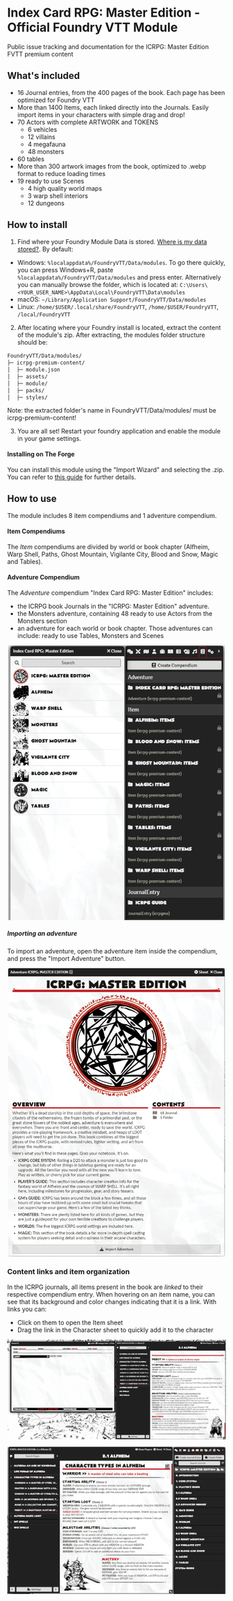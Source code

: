 # Index Card RPG: Master Edition - Official Foundry VTT Module
Public issue tracking and documentation for the ICRPG: Master Edition FVTT premium content

## What's included
- 16 Journal entries, from the 400 pages of the book. Each page has been optimized for Foundry VTT
- More than 1400 Items, each linked directly into the Journals. Easily import items in your characters with simple drag and drop!
- 70 Actors with complete ARTWORK and TOKENS
  - 6 vehicles
  - 12 villains
  - 4 megafauna
  - 48 monsters
- 60 tables
- More than 300 artwork images from the book, optimized to .webp format to reduce loading times
- 19 ready to use Scenes
  - 4 high quality world maps
  - 3 warp shell interiors
  - 12 dungeons

## How to install
1. Find where your Foundry Module Data is stored. [Where is my data stored?](https://foundryvtt.com/article/configuration/#:~:text=Where%20Is%20My%20Data%20Stored%3F). By default:
  - Windows: `%localappdata%/FoundryVTT/Data/modules`. To go there quickly, you can press Windows+R, paste `%localappdata%/FoundryVTT/Data/modules` and press enter. Alternatively you can manually browse the folder, which is located at: `C:\Users\<YOUR_USER_NAME>\AppData\Local\FoundryVTT\Data\modules`
- macOS:  `~/Library/Application Support/FoundryVTT/Data/modules`
- Linux: `/home/$USER/.local/share/FoundryVTT`, `/home/$USER/FoundryVTT`, `/local/FoundryVTT`

2. After locating where your Foundry install is located, extract the content of the module's zip. After extracting, the modules folder structure should be:
```
FoundryVTT/Data/modules/
├─ icrpg-premium-content/
│  ├─ module.json
│  ├─ assets/
│  ├─ module/
│  ├─ packs/
│  ├─ styles/
```
Note: the extracted folder's name in FoundryVTT/Data/modules/ must be icrpg-premium-content!

3. You are all set! Restart your foundry application and enable the module in your game settings.

#### Installing on The Forge
You can install this module using the "Import Wizard" and selecting the .zip. You can refer to [this guide](https://forums.forge-vtt.com/t/how-to-upload-a-modified-version-of-a-module-system/10510) for further details.

## How to use
The module includes 8 item compendiums and 1 adventure compendium. 

#### Item Compendiums
The _Item_ compendiums are divided by world or book chapter (Alfheim, Warp Shell, Paths, Ghost Mountain, Vigilante City, Blood and Snow, Magic and Tables). 

#### Adventure Compendium
The _Adventure_ compendium "Index Card RPG: Master Edition" includes:
- the ICRPG book Journals in the "ICRPG: Master Edition" adventure.
- the Monsters adventure, containing 48 ready to use Actors from the Monsters section
- an adventure for each world or book chapter. Those adventures can include: ready to use Tables, Monsters and Scenes
<p align="center">
<img src="https://raw.githubusercontent.com/ClipplerBlood/icrpg-premium-content/main/screens/compendiums.png" width="500">
</p>


##### Importing an adventure
To import an adventure, open the adventure item inside the compendium, and press the "Import Adventure" button.
<p align="center">
<img src="https://raw.githubusercontent.com/ClipplerBlood/icrpg-premium-content/main/screens/adventure.png" width="500">
</p>

### Content links and item organization
In the ICRPG journals, all items present in the book are _linked_ to their respective compendium entry. When hovering on an item name, you can see that its background and color changes indicating that it is a link. With links you can:
- Click on them to open the Item sheet
- Drag the link in the Character sheet to quickly add it to the character

<p align="center">
<img src="https://raw.githubusercontent.com/ClipplerBlood/icrpg-premium-content/main/screens/dragging.gif">
</p>

<p align="center">
<img src="https://raw.githubusercontent.com/ClipplerBlood/icrpg-premium-content/main/screens/content-link.png" width="700">
</p>

